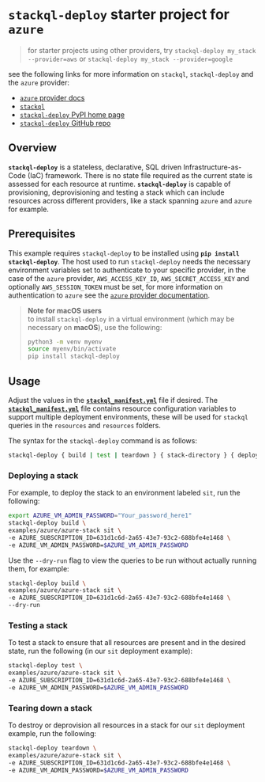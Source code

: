 # `stackql-deploy` starter project for `azure`

> for starter projects using other providers, try `stackql-deploy my_stack --provider=aws` or `stackql-deploy my_stack --provider=google`

see the following links for more information on `stackql`, `stackql-deploy` and the `azure` provider:

- [`azure` provider docs](https://stackql.io/registry/azure)
- [`stackql`](https://github.com/stackql/stackql)
- [`stackql-deploy` PyPI home page](https://pypi.org/project/stackql-deploy/)
- [`stackql-deploy` GitHub repo](https://github.com/stackql/stackql-deploy)

## Overview

__`stackql-deploy`__ is a stateless, declarative, SQL driven Infrastructure-as-Code (IaC) framework.  There is no state file required as the current state is assessed for each resource at runtime.  __`stackql-deploy`__ is capable of provisioning, deprovisioning and testing a stack which can include resources across different providers, like a stack spanning `azure` and `azure` for example.  

## Prerequisites

This example requires `stackql-deploy` to be installed using __`pip install stackql-deploy`__.  The host used to run `stackql-deploy` needs the necessary environment variables set to authenticate to your specific provider, in the case of the `azure` provider, `AWS_ACCESS_KEY_ID`, `AWS_SECRET_ACCESS_KEY` and optionally `AWS_SESSION_TOKEN` must be set, for more information on authentication to `azure` see the [`azure` provider documentation](https://azure.stackql.io/providers/azure).

> __Note for macOS users__  
> to install `stackql-deploy` in a virtual environment (which may be necessary on __macOS__), use the following:
> ```bash
> python3 -m venv myenv
> source myenv/bin/activate
> pip install stackql-deploy
> ```

## Usage

Adjust the values in the [__`stackql_manifest.yml`__](stackql_manifest.yml) file if desired.  The [__`stackql_manifest.yml`__](stackql_manifest.yml) file contains resource configuration variables to support multiple deployment environments, these will be used for `stackql` queries in the `resources` and `resources` folders.  

The syntax for the `stackql-deploy` command is as follows:

```bash
stackql-deploy { build | test | teardown } { stack-directory } { deployment environment} [ optional flags ]
``` 

### Deploying a stack

For example, to deploy the stack to an environment labeled `sit`, run the following:

```bash
export AZURE_VM_ADMIN_PASSWORD="Your_password_here1"
stackql-deploy build \
examples/azure/azure-stack sit \
-e AZURE_SUBSCRIPTION_ID=631d1c6d-2a65-43e7-93c2-688bfe4e1468 \
-e AZURE_VM_ADMIN_PASSWORD=$AZURE_VM_ADMIN_PASSWORD
```

Use the `--dry-run` flag to view the queries to be run without actually running them, for example:

```bash
stackql-deploy build \
examples/azure/azure-stack sit \
-e AZURE_SUBSCRIPTION_ID=631d1c6d-2a65-43e7-93c2-688bfe4e1468 \
--dry-run
```

### Testing a stack

To test a stack to ensure that all resources are present and in the desired state, run the following (in our `sit` deployment example):

```bash
stackql-deploy test \
examples/azure/azure-stack sit \
-e AZURE_SUBSCRIPTION_ID=631d1c6d-2a65-43e7-93c2-688bfe4e1468 \
-e AZURE_VM_ADMIN_PASSWORD=$AZURE_VM_ADMIN_PASSWORD
```

### Tearing down a stack

To destroy or deprovision all resources in a stack for our `sit` deployment example, run the following:

```bash
stackql-deploy teardown \
examples/azure/azure-stack sit \
-e AZURE_SUBSCRIPTION_ID=631d1c6d-2a65-43e7-93c2-688bfe4e1468 \
-e AZURE_VM_ADMIN_PASSWORD=$AZURE_VM_ADMIN_PASSWORD
```